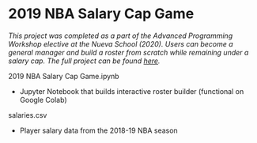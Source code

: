 # 2019 NBA Salary Cap Game

*This project was completed as a part of the Advanced Programming Workshop elective at the Nueva School (2020). Users can become a general manager and build a roster from scratch while remaining under a salary cap. The full project can be found [here](https://jeremydumalig.com/salary-cap-game/).*

2019 NBA Salary Cap Game.ipynb
* Jupyter Notebook that builds interactive roster builder (functional on Google Colab)

salaries.csv
* Player salary data from the 2018-19 NBA season

